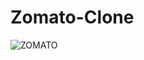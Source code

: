 # Zomato-Clone
![ZOMATO](https://github.com/user-attachments/assets/e75b2db6-d6c0-4c86-be74-77035cca76e6)

